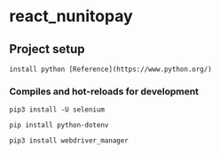 # react_nunitopay

## Project setup
```
install python [Reference](https://www.python.org/)
```

### Compiles and hot-reloads for development
```
pip3 install -U selenium

pip install python-dotenv

pip3 install webdriver_manager
```
